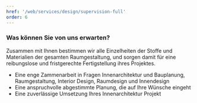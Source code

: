 ```yaml
---
href: '/web/services/design/supervision-full'
order: 6
---
```

### Was können Sie von uns erwarten?
Zusammen mit Ihnen bestimmen wir alle Einzelheiten der Stoffe und Materialien der gesamten Raumgestaltung, und sorgen damit für eine reibungslose und fristgerechte Fertigstellung ihres Projektes.

- Eine enge Zammenarbeit in Fragen Innenarchitektur und Bauplanung, Raumgestaltung, Interior Design, Raumdesign und Innendesign
- Eine anspruchvolle abgestimmte Planung, die auf Ihre Wünsche eingeht
- Eine zuverlässige Umsetzung Ihres Innenarchitektur Projekt